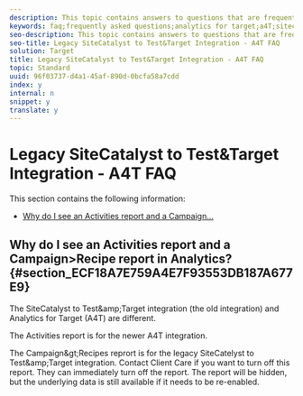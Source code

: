 ```yaml
---
description: This topic contains answers to questions that are frequently asked about the legacy SiteCatalyst to Test&Target integration and using Analytics as the reporting source for Target (A4T).
keywords: faq;frequently asked questions;analytics for target;a4T;sitecatalyst;campaign>recipe;test&target;integration
seo-description: This topic contains answers to questions that are frequently asked about the legacy SiteCatalyst to Test&Target integration and using Analytics as the reporting source for Target (A4T).
seo-title: Legacy SiteCatalyst to Test&Target Integration - A4T FAQ
solution: Target
title: Legacy SiteCatalyst to Test&Target Integration - A4T FAQ
topic: Standard
uuid: 96f03737-d4a1-45af-890d-0bcfa58a7cdd
index: y
internal: n
snippet: y
translate: y
---
```


# Legacy SiteCatalyst to Test&Target Integration - A4T FAQ

This section contains the following information: 


* [ Why do I see an Activities report and a Campaign... ](../c_integrating_target_with_mac/a4t/r_a4t-faq/c_a4t-faq-old-integration.md#section_ECF18A7E759A4E7F93553DB187A677E9)


## Why do I see an Activities report and a Campaign&gt;Recipe report in Analytics? {#section_ECF18A7E759A4E7F93553DB187A677E9}

The SiteCatalyst to Test&amp;amp;Target integration (the old integration) and Analytics for Target (A4T) are different. 

The Activities report is for the newer A4T integration. 

The Campaign&amp;gt;Recipes reprort is for the legacy SiteCatelyst to Test&amp;amp;Target integration. Contact Client Care if you want to turn off this report. They can immediately turn off the report. The report will be hidden, but the underlying data is still available if it needs to be re-enabled. 
